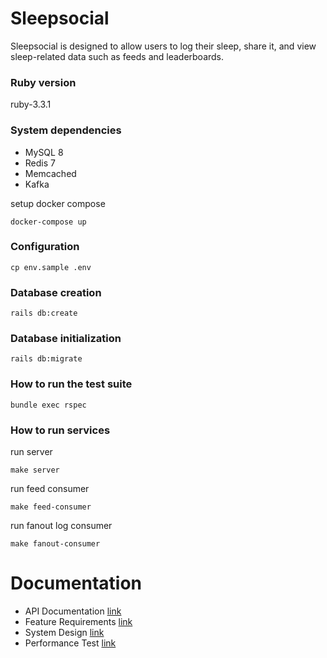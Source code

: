 # Sleepsocial

Sleepsocial is designed to allow users to log their sleep, share it, and view sleep-related data such as feeds and leaderboards.

### Ruby version

ruby-3.3.1

### System dependencies

- MySQL 8
- Redis 7
- Memcached
- Kafka

setup docker compose
```
docker-compose up
```

### Configuration

```
cp env.sample .env
```

### Database creation

```
rails db:create
```

### Database initialization

```
rails db:migrate
```

### How to run the test suite

```
bundle exec rspec
```

### How to run services

run server
```
make server
```

run feed consumer
```
make feed-consumer
```

run fanout log consumer
```
make fanout-consumer
```

# Documentation

- API Documentation [link](DOCUMENTATION/API.yaml)
- Feature Requirements [link](DOCUMENTATION/FEATURE.md)
- System Design [link](DOCUMENTATION/SYSTEM-DESIGN.md)
- Performance Test [link](DOCUMENTATION/PERFORMANCE-TEST.md)
